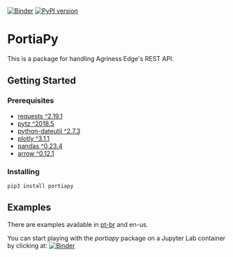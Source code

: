 [![Binder](https://mybinder.org/badge.svg)](https://mybinder.org/v2/gh/AgrinessEdgeIoT/portiapy/master?urlpath=lab/tree/docs/pt-br/portiapy-examples.ipynb) [![PyPI version](https://badge.fury.io/py/portiapy.svg)](https://badge.fury.io/py/portiapy)

# PortiaPy

This is a package for handling Agriness Edge's REST API. 

## Getting Started

### Prerequisites

* [requests ^2.19.1](http://docs.python-requests.org/en/master/)
* [pytz ^2018.5](http://pytz.sourceforge.net/)
* [python-dateutil ^2.7.3](https://dateutil.readthedocs.io/en/stable/)
* [plotly ^3.1.1](https://plot.ly/)
* [pandas ^0.23.4](https://pandas.pydata.org/)
* [arrow ^0.12.1](https://arrow.readthedocs.io/en/latest/)

### Installing

``` pip3 install portiapy ```

## Examples

There are examples available in [pt-br](./docs/examples/pt-br/portiapy-examples.ipynb) and en-us. 

You can start playing with the *portiapy* package on a Jupyter Lab container by clicking at: [![Binder](https://mybinder.org/badge.svg)](https://mybinder.org/v2/gh/AgrinessEdgeIoT/portiapy/master?urlpath=lab/tree/docs/pt-br/portiapy-examples.ipynb) 
